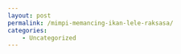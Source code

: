 ```yaml
---
layout: post
permalink: /mimpi-memancing-ikan-lele-raksasa/
categories:
    - Uncategorized
---
```


